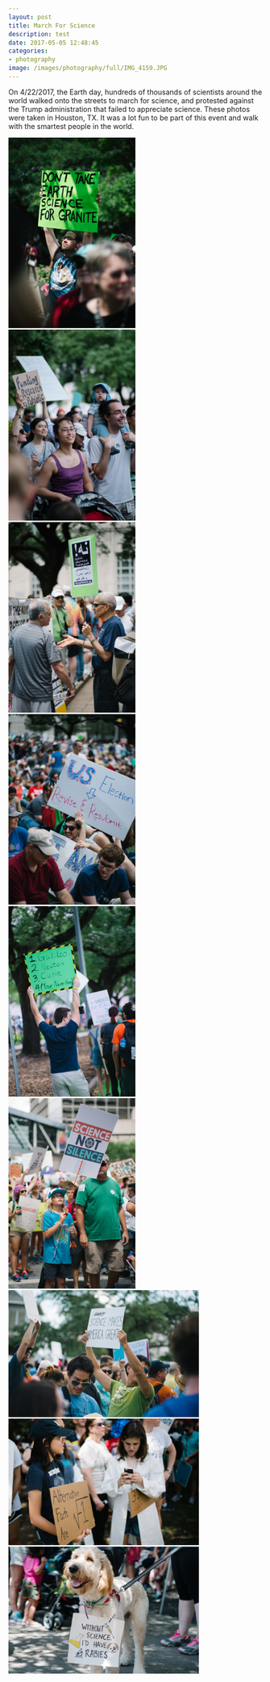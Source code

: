 ```yaml
---
layout: post
title: March For Science
description: test
date: 2017-05-05 12:48:45
categories:
- photography
image: /images/photography/full/IMG_4159.JPG
---
```


On 4/22/2017, the Earth day, hundreds of thousands of scientists around the world walked onto the streets to march for science, and protested against the Trump administration that failed to appreciate science. These photos were taken in Houston, TX. It was a lot fun to be part of this event and walk with the smartest people in the world.

<div class="img-parent">
<img src="/images/photography/full/IMG_4157.JPG" alt="march" style="height:50%;width:50%;"/>
</div>

<div class="img-parent">
<img src="/images/photography/full/IMG_4154.JPG" alt="march" style="height:50%;width:50%;"/>
</div>

<div class="img-parent">
<img src="/images/photography/full/IMG_4156.JPG" alt="march" style="height:50%;width:50%;"/>
</div>

<div class="img-parent">
<img src="/images/photography/full/IMG_4158.JPG" alt="march" style="height:50%;width:50%;"/>
</div>

<div class="img-parent">
<img src="/images/photography/full/IMG_4160.JPG" alt="march" style="height:50%;width:50%;"/>
</div>

<div class="img-parent">
<img src="/images/photography/full/IMG_4161.JPG" alt="march" style="height:50%;width:50%;"/>
</div>

<div class="img-parent">
<img src="/images/photography/full/IMG_4155.JPG" alt="march" style="height:75%;width:75%;"/>
</div>

<div class="img-parent">
<img src="/images/photography/full/IMG_4162.JPG" alt="march" style="height:75%;width:75%;"/>
</div>

<div class="img-parent">
<img src="/images/photography/full/IMG_4159.JPG" alt="march" style="height:75%;width:75%;"/>
</div>
